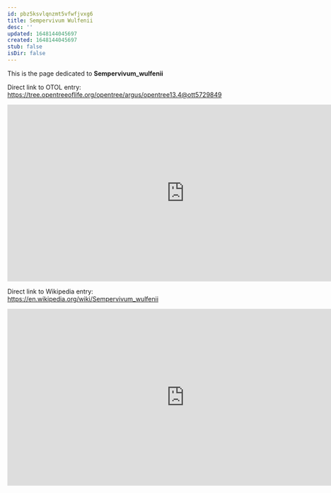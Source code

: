 ```yaml
---
id: pbz5ksvlqnzmt5vfwfjvxg6
title: Sempervivum Wulfenii
desc: ''
updated: 1648144045697
created: 1648144045697
stub: false
isDir: false
---
```

This is the page dedicated to **Sempervivum_wulfenii**


Direct link to OTOL entry: https://tree.opentreeoflife.org/opentree/argus/opentree13.4@ott5729849



<html>
    <body>
    <iframe src="https://tree.opentreeoflife.org/opentree/argus/opentree13.4@ott5729849"
    width="800" height="400" frameborder="0" allowfullscreen> </iframe>
    </body>
</html>
    


Direct link to Wikipedia entry: https://en.wikipedia.org/wiki/Sempervivum_wulfenii



<html>
    <body>
    <iframe src="https://en.wikipedia.org/wiki/Sempervivum_wulfenii"
    width="800" height="400" frameborder="0" allowfullscreen> </iframe>
    </body>
</html>
    
